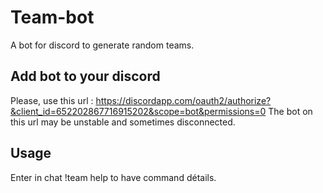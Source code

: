 # Team-bot

A bot for discord to generate random teams.

## Add bot to your discord

Please, use this url : https://discordapp.com/oauth2/authorize?&client_id=652202867716915202&scope=bot&permissions=0
The bot on this url may be unstable and sometimes disconnected.

## Usage

Enter in chat !team help to have command détails.